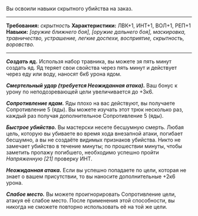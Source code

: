 Вы освоили навыки скрытного убийства на заказ.
****
**Требования:** *скрытность*
**Характеристики:** ЛВК+1, ИНТ+1, ВОЛ+1, РЕП+1
**Навыки:** *\[оружие ближнего боя\], \[оружие дальнего боя\], маскировка, травничество, устрашение, легкие доспехи, восприятие, скрытность, воровство.*
****
***Создать яд.*** Использя набор травника, вы можете зя пять минут создать яд. Яд теряет свои свойства через пять минут и действует через еду или воду, наносят 6к6 урона ядом.

***Смертельный удар (требуется Неожиданная атака).*** Ваш бонус к урону по неподозревающей цели увеличивается до +3к6.

***Сопротивление ядам.*** Яды плохо на вас действуют, вы получаете Сопротивление 5 (яды). Вы можете изучать этот трюк несколько раз, каждый раз получая дополнительное Сопротивление 5 (яды).

***Быстрое убийство.*** Вы мастерски несете бесшумную смерть. Любая цель, которую вы убиваете во время хода внезапной атаки, погибает бесшумно, а вы не создаёте видимых признаков убийства. Никто не замечает убийство в течение минуты; по прошествии минуты, чтобы заметить пропажу погибшего, необходимо успешно пройти *Напряженную \[21\]* проверку ИНТ.

***Неожиданная атака.*** Если вы успешно попадаете по цели, которая не знает о вашем присутствии, то вы наносите дополнительные +2к6 урона.

***Слабое место.*** Вы можете проигнорировать Сопротивление цели, атакуя её слабое место. После применения этой способности, вы никогда не сможете повторно использовать её на той же цели.